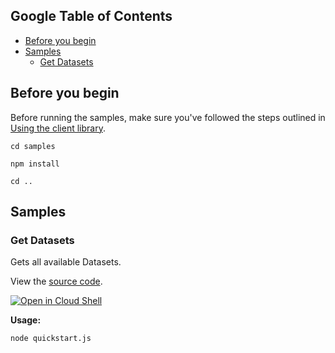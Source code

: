
## Google Table of Contents

* [Before you begin](#before-you-begin)
* [Samples](#samples)
  * [Get Datasets](#get-datasets)

## Before you begin

Before running the samples, make sure you've followed the steps outlined in
[Using the client library](https://github.com/googleapis/nodejs-datalabeling#using-the-client-library).

`cd samples`

`npm install`

`cd ..`

## Samples



### Get Datasets

Gets all available Datasets.

View the [source code](https://github.com/googleapis/nodejs-datalabeling/blob/main/samples/quickstart.js).

[![Open in Cloud Shell][shell_img]](https://console.cloud.google.com/cloudshell/open?git_repo=https://github.com/googleapis/nodejs-datalabeling&page=editor&open_in_editor=samples/quickstart.js,samples/README.md)

__Usage:__


`node quickstart.js`






[shell_img]: https://gstatic.com/cloudssh/images/open-btn.png
[shell_link]: https://console.cloud.google.com/cloudshell/open?git_repo=https://github.com/googleapis/nodejs-datalabeling&page=editor&open_in_editor=samples/README.md
[product-docs]: https://cloud.google.com/data-labeling/docs/
